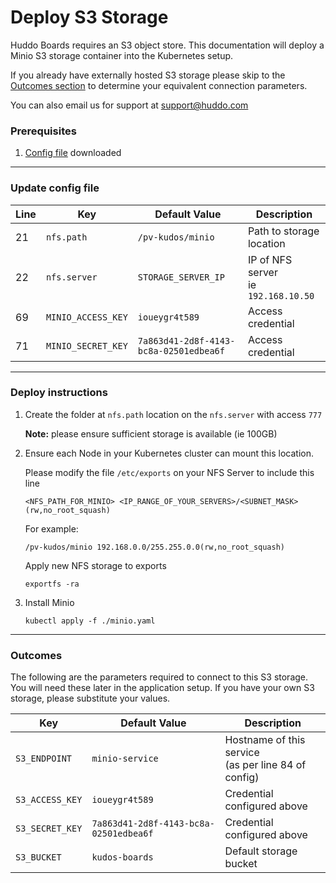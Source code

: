 # Deploy S3 Storage

Huddo Boards requires an S3 object store. This documentation will deploy a Minio S3 storage container into the Kubernetes setup.

If you already have externally hosted S3 storage please skip to the [Outcomes section](/boards/kubernetes/minio/#outcomes) to determine your equivalent connection parameters.

You can also email us for support at [support@huddo.com](mailto:support@huddo.com)

### Prerequisites

1. [Config file](/assets/config/kubernetes/minio.yaml) downloaded

---

### Update config file

| Line | Key                | Default Value                          | Description                             |
| ---- | ------------------ | -------------------------------------- | --------------------------------------- |
| 21   | `nfs.path`         | `/pv-kudos/minio`                      | Path to storage location                |
| 22   | `nfs.server`       | `STORAGE_SERVER_IP`                    | IP of NFS server</br>ie `192.168.10.50` |
| 69   | `MINIO_ACCESS_KEY` | `ioueygr4t589`                         | Access credential                       |
| 71   | `MINIO_SECRET_KEY` | `7a863d41-2d8f-4143-bc8a-02501edbea6f` | Access credential                       |

---

### Deploy instructions

1.  Create the folder at `nfs.path` location on the `nfs.server` with access `777`

    **Note:** please ensure sufficient storage is available (ie 100GB)

1.  Ensure each Node in your Kubernetes cluster can mount this location.

    Please modify the file `/etc/exports` on your NFS Server to include this line

        <NFS_PATH_FOR_MINIO> <IP_RANGE_OF_YOUR_SERVERS>/<SUBNET_MASK>(rw,no_root_squash)

    For example:

        /pv-kudos/minio 192.168.0.0/255.255.0.0(rw,no_root_squash)

    Apply new NFS storage to exports

        exportfs -ra

1.  Install Minio

        kubectl apply -f ./minio.yaml

---

### Outcomes

The following are the parameters required to connect to this S3 storage. You will need these later in the application setup. If you have your own S3 storage, please substitute your values.

| Key             | Default Value                          | Description                                             |
| --------------- | -------------------------------------- | ------------------------------------------------------- |
| `S3_ENDPOINT`   | `minio-service`                        | Hostname of this service</br>(as per line 84 of config) |
| `S3_ACCESS_KEY` | `ioueygr4t589`                         | Credential configured above                             |
| `S3_SECRET_KEY` | `7a863d41-2d8f-4143-bc8a-02501edbea6f` | Credential configured above                             |
| `S3_BUCKET`     | `kudos-boards`                         | Default storage bucket                                  |
